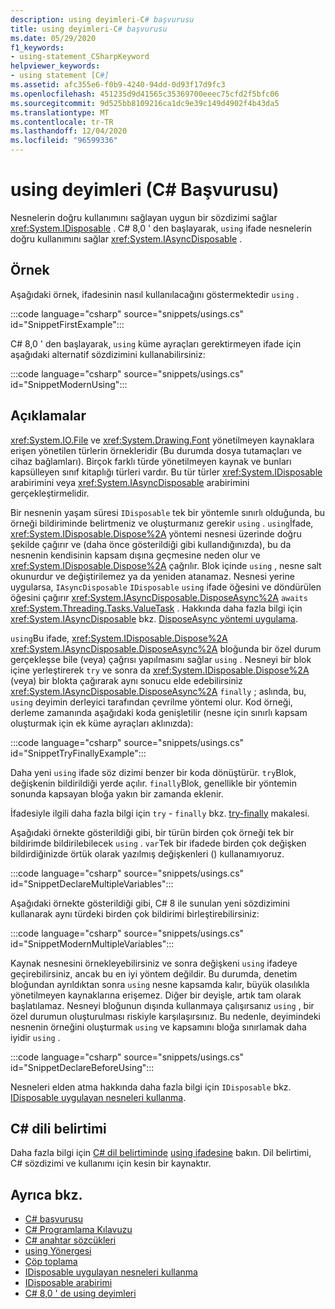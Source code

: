 ```yaml
---
description: using deyimleri-C# başvurusu
title: using deyimleri-C# başvurusu
ms.date: 05/29/2020
f1_keywords:
- using-statement_CSharpKeyword
helpviewer_keywords:
- using statement [C#]
ms.assetid: afc355e6-f0b9-4240-94dd-0d93f17d9fc3
ms.openlocfilehash: 451235d9d41565c35369700eeec75cfd2f5bfc06
ms.sourcegitcommit: 9d525bb8109216ca1dc9e39c149d4902f4b43da5
ms.translationtype: MT
ms.contentlocale: tr-TR
ms.lasthandoff: 12/04/2020
ms.locfileid: "96599336"
---
```

# <a name="using-statement-c-reference"></a>using deyimleri (C# Başvurusu)

Nesnelerin doğru kullanımını sağlayan uygun bir sözdizimi sağlar <xref:System.IDisposable> . C# 8,0 ' den başlayarak, `using` ifade nesnelerin doğru kullanımını sağlar <xref:System.IAsyncDisposable> .

## <a name="example"></a>Örnek

Aşağıdaki örnek, ifadesinin nasıl kullanılacağını göstermektedir `using` .

:::code language="csharp" source="snippets/usings.cs" id="SnippetFirstExample":::

C# 8,0 ' den başlayarak, `using` küme ayraçları gerektirmeyen ifade için aşağıdaki alternatif sözdizimini kullanabilirsiniz:

:::code language="csharp" source="snippets/usings.cs" id="SnippetModernUsing":::

## <a name="remarks"></a>Açıklamalar

<xref:System.IO.File> ve <xref:System.Drawing.Font> yönetilmeyen kaynaklara erişen yönetilen türlerin örnekleridir (Bu durumda dosya tutamaçları ve cihaz bağlamları). Birçok farklı türde yönetilmeyen kaynak ve bunları kapsülleyen sınıf kitaplığı türleri vardır. Bu tür türler <xref:System.IDisposable> arabirimini veya <xref:System.IAsyncDisposable> arabirimini gerçekleştirmelidir.

Bir nesnenin yaşam süresi `IDisposable` tek bir yöntemle sınırlı olduğunda, bu örneği bildiriminde belirtmeniz ve oluşturmanız gerekir `using` . `using`İfade, <xref:System.IDisposable.Dispose%2A> yöntemi nesnesi üzerinde doğru şekilde çağırır ve (daha önce gösterildiği gibi kullandığınızda), bu da nesnenin kendisinin kapsam dışına geçmesine neden olur ve <xref:System.IDisposable.Dispose%2A> çağrılır. Blok içinde `using` , nesne salt okunurdur ve değiştirilemez ya da yeniden atanamaz. Nesnesi yerine uygularsa, `IAsyncDisposable` `IDisposable` `using` ifade öğesini ve döndürülen öğesini çağırır <xref:System.IAsyncDisposable.DisposeAsync%2A> `awaits` <xref:System.Threading.Tasks.ValueTask> . Hakkında daha fazla bilgi için <xref:System.IAsyncDisposable> bkz. [DisposeAsync yöntemi uygulama](../../../standard/garbage-collection/implementing-disposeasync.md).

`using`Bu ifade, <xref:System.IDisposable.Dispose%2A> <xref:System.IAsyncDisposable.DisposeAsync%2A> bloğunda bir özel durum gerçekleşse bile (veya) çağrısı yapılmasını sağlar `using` . Nesneyi bir blok içine yerleştirerek `try` ve sonra da <xref:System.IDisposable.Dispose%2A> (veya) bir blokta çağırarak aynı sonucu elde edebilirsiniz <xref:System.IAsyncDisposable.DisposeAsync%2A> `finally` ; aslında, bu, `using` deyimin derleyici tarafından çevrilme yöntemi olur. Kod örneği, derleme zamanında aşağıdaki koda genişletilir (nesne için sınırlı kapsam oluşturmak için ek küme ayraçları aklınızda):

:::code language="csharp" source="snippets/usings.cs" id="SnippetTryFinallyExample":::

Daha yeni `using` ifade söz dizimi benzer bir koda dönüştürür. `try`Blok, değişkenin bildirildiği yerde açılır. `finally`Blok, genellikle bir yöntemin sonunda kapsayan bloğa yakın bir zamanda eklenir.

İfadesiyle ilgili daha fazla bilgi için `try` - `finally` bkz. [try-finally](try-finally.md) makalesi.

Aşağıdaki örnekte gösterildiği gibi, bir türün birden çok örneği tek bir bildirimde bildirilebilecek `using` . `var`Tek bir ifadede birden çok değişken bildirdiğinizde örtük olarak yazılmış değişkenleri () kullanamıyoruz.

:::code language="csharp" source="snippets/usings.cs" id="SnippetDeclareMultipleVariables":::

Aşağıdaki örnekte gösterildiği gibi, C# 8 ile sunulan yeni sözdizimini kullanarak aynı türdeki birden çok bildirimi birleştirebilirsiniz:

:::code language="csharp" source="snippets/usings.cs" id="SnippetModernMultipleVariables":::

Kaynak nesnesini örnekleyebilirsiniz ve sonra değişkeni `using` ifadeye geçirebilirsiniz, ancak bu en iyi yöntem değildir. Bu durumda, denetim bloğundan ayrıldıktan sonra `using` nesne kapsamda kalır, büyük olasılıkla yönetilmeyen kaynaklarına erişemez. Diğer bir deyişle, artık tam olarak başlatılamaz. Nesneyi bloğunun dışında kullanmaya çalışırsanız `using` , bir özel durumun oluşturulması riskiyle karşılaşırsınız. Bu nedenle, deyimindeki nesnenin örneğini oluşturmak `using` ve kapsamını bloğa sınırlamak daha iyidir `using` .

:::code language="csharp" source="snippets/usings.cs" id="SnippetDeclareBeforeUsing":::

Nesneleri elden atma hakkında daha fazla bilgi için `IDisposable` bkz. [IDisposable uygulayan nesneleri kullanma](../../../standard/garbage-collection/using-objects.md).

## <a name="c-language-specification"></a>C# dili belirtimi

Daha fazla bilgi için [C# dil belirtiminde](/dotnet/csharp/language-reference/language-specification/introduction) [using ifadesine](~/_csharplang/spec/statements.md#the-using-statement) bakın. Dil belirtimi, C# sözdizimi ve kullanımı için kesin bir kaynaktır.

## <a name="see-also"></a>Ayrıca bkz.

- [C# başvurusu](../index.md)
- [C# Programlama Kılavuzu](../../programming-guide/index.md)
- [C# anahtar sözcükleri](index.md)
- [using Yönergesi](using-directive.md)
- [Çöp toplama](../../../standard/garbage-collection/index.md)
- [IDisposable uygulayan nesneleri kullanma](../../../standard/garbage-collection/using-objects.md)
- [IDisposable arabirimi](xref:System.IDisposable)
- [C# 8,0 ' de using deyimleri](~/_csharplang/proposals/csharp-8.0/using.md)
